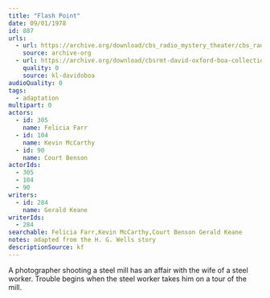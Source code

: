 ```yaml
---
title: "Flash Point"
date: 09/01/1978
id: 887
urls: 
  - url: https://archive.org/download/cbs_radio_mystery_theater/cbs_radio_mystery_theater-0851-0900.zip/cbs_radio_mystery_theater-0851-0900%2Fcbsrmt_0887_flash_point.mp3
    source: archive-org
  - url: https://archive.org/download/cbsrmt-david-oxford-boa-collection/CBSRMT-780901-0887-Flash-Point-(128-48)_WBBM-JE-{BoA}.mp3
    quality: 0
    source: kl-davidoboa
audioQuality: 0
tags: 
  - adaptation
multipart: 0
actors:  
  - id: 305
    name: Felicia Farr  
  - id: 104
    name: Kevin McCarthy  
  - id: 90
    name: Court Benson
actorIds:  
  - 305  
  - 104  
  - 90
writers:  
  - id: 284
    name: Gerald Keane
writerIds:  
  - 284
searchable: Felicia Farr,Kevin McCarthy,Court Benson Gerald Keane
notes: adapted from the H. G. Wells story
descriptionSource: kf
---
```

A photographer shooting a steel mill has an affair with the wife of a steel worker. Trouble begins when the steel worker takes him on a tour of the mill.